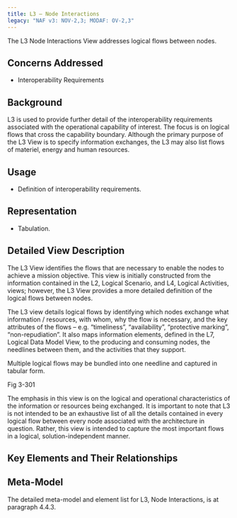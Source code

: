 ```yaml
---
title: L3 – Node Interactions
legacy: "NAF v3: NOV-2,3; MODAF: OV-2,3"
---
```


The L3 Node Interactions View addresses logical flows between nodes.


## Concerns Addressed

* Interoperability Requirements

## Background

L3 is used to provide further detail of the interoperability requirements associated
with the operational capability of interest. The focus is on logical flows that cross the
capability boundary. Although the primary purpose of the L3 View is to specify
information exchanges, the L3 may also list flows of materiel, energy and human
resources.

## Usage

* Definition of interoperability requirements.

## Representation

* Tabulation.

## Detailed View Description

The L3 View identifies the flows that are necessary to enable the nodes to achieve a
mission objective. This view is initially constructed from the information contained in
the L2, Logical Scenario, and L4, Logical Activities, views; however, the L3 View
provides a more detailed definition of the logical flows between nodes.

The L3 view details logical flows by identifying which nodes exchange what
information / resources, with whom, why the flow is necessary, and the key attributes
of the flows – e.g. “timeliness”, “availability”, “protective marking”, “non-repudiation”.
It also maps information elements, defined in the L7, Logical Data Model View, to the
producing and consuming nodes, the needlines between them, and the activities that
they support.

Multiple logical flows may be bundled into one needline and captured in tabular form.

Fig 3-301

The emphasis in this view is on the logical and operational characteristics of the
information or resources being exchanged. It is important to note that L3 is not
intended to be an exhaustive list of all the details contained in every logical flow
between every node associated with the architecture in question. Rather, this view is
intended to capture the most important flows in a logical, solution-independent
manner.

## Key Elements and Their Relationships


## Meta-Model

The detailed meta-model and element list for L3, Node Interactions, is at paragraph
4.4.3.
